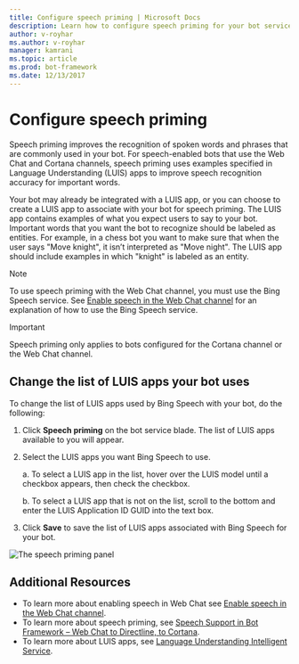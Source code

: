 ```yaml
---
title: Configure speech priming | Microsoft Docs
description: Learn how to configure speech priming for your bot service using the Azure Portal.
author: v-royhar
ms.author: v-royhar
manager: kamrani
ms.topic: article
ms.prod: bot-framework
ms.date: 12/13/2017
---
```


# Configure speech priming

Speech priming improves the recognition of spoken words and phrases that are commonly used in your bot. For speech-enabled bots that use the Web Chat and Cortana channels, speech priming uses examples specified in Language Understanding (LUIS) apps to improve speech recognition accuracy for important words.

Your bot may already be integrated with a LUIS app, or you can choose to create a LUIS app to associate with your bot for speech priming. The LUIS app contains examples of what you expect users to say to your bot. Important words that you want the bot to recognize should be labeled as entities. For example, in a chess bot you want to make sure that when the user says "Move knight", it isn’t interpreted as "Move night". The LUIS app should include examples in which "knight" is labeled as an entity.

> [!NOTE]
> To use speech priming with the Web Chat channel, you must use the Bing Speech service. See [Enable speech in the Web Chat channel](~/bot-service-channel-connect-webchat-speech.md) for an explanation of how to use the Bing Speech service.

> [!IMPORTANT]
> Speech priming only applies to bots configured for the Cortana channel or the Web Chat channel.

## Change the list of LUIS apps your bot uses

To change the list of LUIS apps used by Bing Speech with your bot, do the following:

1. Click **Speech priming** on the bot service blade. The list of LUIS apps available to you will appear.
2. Select the LUIS apps you want Bing Speech to use.
 
    a. To select a LUIS app in the list, hover over the LUIS model until a checkbox appears, then check the checkbox.
     
    b. To select a LUIS app that is not on the list, scroll to the bottom and enter the LUIS Application ID GUID into the text box.
     
3. Click **Save** to save the list of LUIS apps associated with Bing Speech for your bot.

![The speech priming panel](~/media/bot-service-manage-speech-priming/speech-priming.png)

## Additional Resources

- To learn more about enabling speech in Web Chat see [Enable speech in the Web Chat channel](~/bot-service-channel-connect-webchat-speech.md).
- To learn more about speech priming, see [Speech Support in Bot Framework – Web Chat to Directline, to Cortana](https://blog.botframework.com/2017/06/26/Speech-To-Text/).
- To learn more about LUIS apps, see [Language Understanding Intelligent Service](https://www.luis.ai).
